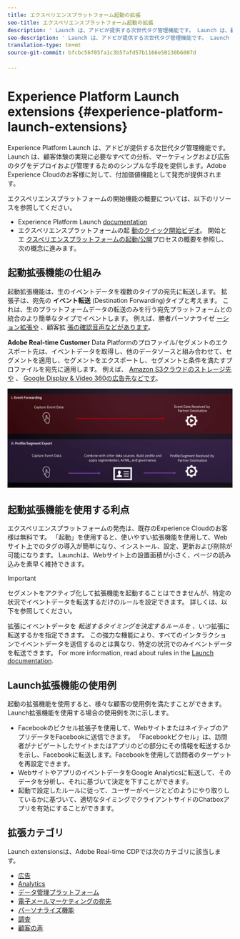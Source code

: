 ```yaml
---
title: エクスペリエンスプラットフォーム起動の拡張
seo-title: エクスペリエンスプラットフォーム起動の拡張
description: ' Launch は、アドビが提供する次世代タグ管理機能です。 Launch は、顧客体験の実現に必要なすべての分析、マーケティングおよび広告のタグをデプロイおよび管理するためのシンプルな手段を提供します。'
seo-description: ' Launch は、アドビが提供する次世代タグ管理機能です。 Launch は、顧客体験の実現に必要なすべての分析、マーケティングおよび広告のタグをデプロイおよび管理するためのシンプルな手段を提供します。'
translation-type: tm+mt
source-git-commit: bfcbc56f05fa1c3b5fafd57b1166e50130b6007d

---
```



# Experience Platform Launch extensions {#experience-platform-launch-extensions}

Experience Platform Launch は、アドビが提供する次世代タグ管理機能です。
Launch は、顧客体験の実現に必要なすべての分析、マーケティングおよび広告のタグをデプロイおよび管理するためのシンプルな手段を提供します。Adobe Experience Cloudのお客様に対して、付加価値機能として発売が提供されます。

エクスペリエンスプラットフォームの開始機能の概要については、以下のリソースを参照してください。
* Experience Platform Launch [documentation](https://docs.adobe.com/content/help/ja-JP/launch/using/overview.html)
* エクスペリエンスプラットフォームの起 [動のクイック開始ビデオ](https://docs.adobe.com/content/help/en/launch/using/intro/get-started/videos.html)。 開始とエ [クスペリエンスプラットフォームの起動](https://www.youtube.com/embed/rwqqkG1SERU)[/公開](https://helpx.adobe.com/jp/analytics/how-to/adobe-launch-publishing-process.html)プロセスの概要を参照し、次の概念に進みます。

## 起動拡張機能の仕組み

起動拡張機能は、生のイベントデータを複数のタイプの宛先に転送します。 拡張子は、宛先の **イベント転送** (Destination Forwarding)タイプと考えます。 これは、生のプラットフォームデータの転送のみを行う宛先プラットフォームとの統合のより簡単なタイプでイベントします。 例えば、勝者パーソナライゼ [ーション拡張や](/help/rtcdp/destinations/gainsight-extension.md) 、顧客拡 [張の確認音声などがあります](/help/rtcdp/destinations/confirmit-digital-feedback-extension.md)。

**Adobe Real-time Customer** Data Platformのプロファイル/セグメントのエクスポート先は、イベントデータを取得し、他のデータソースと組み合わせて、セグメントを適用し、セグメントをエクスポートし、セグメントと条件を満たすプロファイルを宛先に適用します。 例えば、 [Amazon S3クラウドのストレージ先や](/help/rtcdp/destinations/amazon-s3-destination.md) 、 [Google Display &amp; Video 360の広告先などです](/help/rtcdp/destinations/google-dv360-destination.md)。

![エクスペリエンスプラットフォーム起動の拡張と他の宛先との比較](/help/rtcdp/destinations/assets/launch-and-other-destinations.png)

## 起動拡張機能を使用する利点

エクスペリエンスプラットフォームの発売は、既存のExperience Cloudのお客様は無料です。 「起動」を使用すると、使いやすい拡張機能を使用して、Webサイト上でのタグの導入が簡単になり、インストール、設定、更新および削除が可能になります。 Launchは、Webサイト上の設置面積が小さく、ページの読み込みを素早く維持できます。

>[!IMPORTANT]
>
>セグメントをアクティブ化して拡張機能を起動することはできませんが、特定の状況でイベントデータを転送するだけのルールを設定できます。 詳しくは、以下を参照してください。

拡張にイベントデータを *転送するタイミングを決定するルールを* 、いつ拡張に転送するかを指定できます。 この強力な機能により、すべてのインタラクションでイベントデータを送信するのとは異なり、特定の状況でのみイベントデータを転送できます。 For more information, read about rules in the [Launch documentation](https://docs.adobe.com/help/ja-JP/launch/using/reference/manage-resources/rules.html).

## Launch拡張機能の使用例

起動の拡張機能を使用すると、様々な顧客の使用例を満たすことができます。 Launch拡張機能を使用する場合の使用例を次に示します。

* Facebookのピクセル拡張子を使用して、WebサイトまたはネイティブのアプリデータをFacebookに送信できます。 「Facebookピクセル」は、訪問者がナビゲートしたサイトまたはアプリのどの部分にその情報を転送するかを示し、Facebookに転送します。Facebookを使用して訪問者のターゲットを再設定できます。
* WebサイトやアプリのイベントデータをGoogle Analyticsに転送して、そのデータを分析し、それに基づいて決定を下すことができます。
* 起動で設定したルールに従って、ユーザーがページとどのようにやり取りしているかに基づいて、適切なタイミングでクライアントサイドのChatboxアプリを有効にすることができます。


## 拡張カテゴリ

Launch extensionsは、Adobe Real-time CDPでは次のカテゴリに該当します。

* [広告](/help/rtcdp/destinations/advertising-destinations.md)
* [Analytics](/help/rtcdp/destinations/analytics-destinations.md)
* [データ管理プラットフォーム](/help/rtcdp/destinations/dmp-destinations.md)
* [電子メールマーケティングの宛先 ](/help/rtcdp/destinations/email-marketing-destinations.md)
* [パーソナライズ機能](/help/rtcdp/destinations/personalization-destinations.md)
* [調査](/help/rtcdp/destinations/survey-destinations.md)
* [顧客の声](/help/rtcdp/destinations/voice-of-customer-destinations.md)
